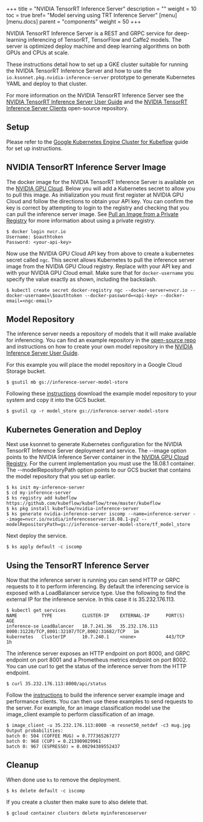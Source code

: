 +++
title = "NVIDIA TensorRT Inference Server"
description = ""
weight = 10 
toc = true
bref= "Model serving using TRT Inference Server"
[menu]
[menu.docs]
  parent = "components"
  weight = 50
+++

NVIDIA TensorRT Inference Server is a REST and GRPC service for deep-learning
inferencing of TensorRT, TensorFlow and Caffe2 models. The server is
optimized deploy machine and deep learning algorithms on both GPUs and
CPUs at scale.

These instructions detail how to set up a GKE cluster suitable for
running the NVIDIA TensorRT Inference Server and how to use the
`io.ksonnet.pkg.nvidia-inference-server` prototype to generate
Kubernetes YAML and deploy to that cluster.

For more information on the NVIDIA TensorRT Inference Server see the [NVIDIA TensorRT
Inference Server User
Guide](https://docs.nvidia.com/deeplearning/sdk/inference-user-guide/index.html)
and the [NVIDIA TensorRT Inference Server
Clients](https://github.com/NVIDIA/dl-inference-server) open-source
repository.

## Setup

Please refer to the [Google Kubernetes Engine Cluster for Kubeflow](https://www.kubeflow.org/docs/started/getting-started-gke/) guide for set up instructions.  

## NVIDIA TensorRT Inference Server Image

The docker image for the NVIDIA TensorRT Inference Server is available on the
[NVIDIA GPU Cloud](https://ngc.nvidia.com). Below you will add a
Kubernetes secret to allow you to pull this image. As initialization
you must first register at NVIDIA GPU Cloud and follow the directions
to obtain your API key. You can confirm the key is correct by
attempting to login to the registry and checking that you can pull the
inference server image. See [Pull an Image from a Private
Registry](https://kubernetes.io/docs/tasks/configure-pod-container/pull-image-private-registry)
for more information about using a private registry.

```shell
$ docker login nvcr.io
Username: $oauthtoken
Password: <your-api-key>
```

Now use the NVIDIA GPU Cloud API key from above to create a kubernetes
secret called `ngc`. This secret allows Kubernetes to pull the
inference server image from the NVIDIA GPU Cloud registry. Replace
<api-key> with your API key and <ngc-email> with your NVIDIA GPU Cloud
email. Make sure that for `docker-username` you specify the value
exactly as shown, including the backslash.

```shell
$ kubectl create secret docker-registry ngc --docker-server=nvcr.io --docker-username=\$oauthtoken --docker-password=<api-key> --docker-email=<ngc-email>
```

## Model Repository

The inference server needs a repository of models that it will make
available for inferencing. You can find an example repository in the
[open-source repo](https://github.com/NVIDIA/dl-inference-server) and
instructions on how to create your own model repository in the [NVIDIA
Inference Server User
Guide](https://docs.nvidia.com/deeplearning/sdk/inference-user-guide/index.html).

For this example you will place the model repository in a Google Cloud
Storage bucket.

```shell
$ gsutil mb gs://inference-server-model-store
```

Following these
[instructions](https://github.com/NVIDIA/dl-inference-server) download
the example model repository to your system and copy it into the GCS
bucket.

```shell
$ gsutil cp -r model_store gs://inference-server-model-store
```

## Kubernetes Generation and Deploy

Next use ksonnet to generate Kubernetes configuration for the NVIDIA TensorRT
Inference Server deployment and service. The --image option points to
the NVIDIA Inference Server container in the [NVIDIA GPU Cloud
Registry](https://ngc.nvidia.com). For the current implementation you
must use the 18.08.1 container. The --modelRepositoryPath option
points to our GCS bucket that contains the model repository that you
set up earlier.

```shell
$ ks init my-inference-server
$ cd my-inference-server
$ ks registry add kubeflow https://github.com/kubeflow/kubeflow/tree/master/kubeflow
$ ks pkg install kubeflow/nvidia-inference-server
$ ks generate nvidia-inference-server iscomp --name=inference-server --image=nvcr.io/nvidia/inferenceserver:18.08.1-py2 --modelRepositoryPath=gs://inference-server-model-store/tf_model_store
```

Next deploy the service.

```shell
$ ks apply default -c iscomp
```

## Using the TensorRT Inference Server

Now that the inference server is running you can send HTTP or GRPC
requests to it to perform inferencing. By default the inferencing
service is exposed with a LoadBalancer service type. Use the following
to find the external IP for the inference service. In this case it is
35.232.176.113.

```shell
$ kubectl get services
NAME         TYPE           CLUSTER-IP    EXTERNAL-IP      PORT(S)                                        AGE
inference-se LoadBalancer   10.7.241.36   35.232.176.113   8000:31220/TCP,8001:32107/TCP,8002:31682/TCP   1m
kubernetes   ClusterIP      10.7.240.1    <none>           443/TCP                                        1h
```

The inference server exposes an HTTP endpoint on port 8000, and GRPC
endpoint on port 8001 and a Prometheus metrics endpoint on port
8002. You can use curl to get the status of the inference server from
the HTTP endpoint.

```shell
$ curl 35.232.176.113:8000/api/status
```

Follow the
[instructions](https://github.com/NVIDIA/dl-inference-server) to build
the inference server example image and performance clients. You can
then use these examples to send requests to the server. For example,
for an image classification model use the image\_client example to
perform classification of an image.

```shell
$ image_client -u 35.232.176.113:8000 -m resnet50_netdef -c3 mug.jpg
Output probabilities:
batch 0: 504 (COFFEE MUG) = 0.777365267277
batch 0: 968 (CUP) = 0.213909029961
batch 0: 967 (ESPRESSO) = 0.00294389552437
```

## Cleanup

When done use `ks` to remove the deployment.

```shell
$ ks delete default -c iscomp
```

If you create a cluster then make sure to also delete that.

```shell
$ gcloud container clusters delete myinferenceserver
```
